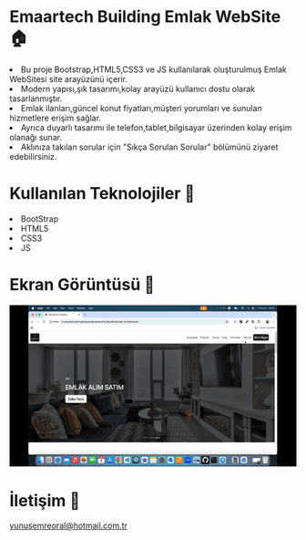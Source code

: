 # Emaartech Building Emlak WebSite 🏠

<li>Bu proje Bootstrap,HTML5,CSS3 ve JS kullanılarak oluşturulmuş Emlak WebSitesi site arayüzünü içerir.</li>
<li>Modern yapısı,şık tasarımı,kolay arayüzü kullanıcı dostu olarak tasarlanmıştır.</li>
<li>Emlak ilanları,güncel konut fiyatları,müşteri yorumları ve sunulan hizmetlere erişim sağlar.</li>
<li>Ayrıca duyarlı tasarımı ile telefon,tablet,bilgisayar üzerinden kolay erişim olanağı sunar.</li>
<li>Aklınıza takılan sorular için "Sıkça Sorulan Sorular" bölümünü ziyaret edebilirsiniz.</li>

# Kullanılan Teknolojiler 🎨

<li>BootStrap</li>
<li>HTML5</li>
<li>CSS3</li>
<li>JS</li>

# Ekran Görüntüsü 🎥

<img src="emaartechbuilding.gif" width="auto"> 

# İletişim 📩
yunusemreoral@hotmail.com.tr
